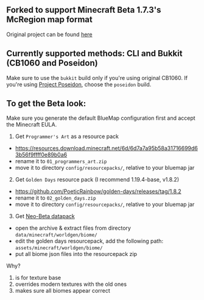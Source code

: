 ## Forked to support Minecraft Beta 1.7.3's McRegion map format
Original project can be found [here](https://github.com/BlueMap-Minecraft/BlueMap)

## Currently supported methods: CLI and Bukkit (CB1060 and Poseidon)
Make sure to use the `bukkit` build only if you're using original CB1060. If you're using [Project Poseidon](https://github.com/RhysB/Project-Poseidon), choose the `poseidon` build.

## To get the Beta look:

Make sure you generate the default BlueMap configuration first and accept the Minecraft EULA.

1. Get `Programmer's Art` as a resource pack
- https://resources.download.minecraft.net/6d/6d7a7a95b58a31716699d63b56f9ffff0e89b0a6
- rename it to `01_programmers_art.zip`
- move it to directory `config/resourcepacks/`, relative to your bluemap jar
2. Get `Golden Days` resource pack (I recommend 1.19.4-base, v1.8.2)
- https://github.com/PoeticRainbow/golden-days/releases/tag/1.8.2
- rename it to `02_golden_days.zip`
- move it to directory `config/resourcepacks/`, relative to your bluemap jar
3. Get [Neo-Beta datapack](https://github.com/SkyDeckAGoGo/neo-beta-datapack)
- open the archive & extract files from directory `data/minecraft/worldgen/biome/`
- edit the golden days resourcepack, add the following path: `assets/minecraft/worldgen/biome/`
- put all biome json files into the resourcepack zip

Why?
1. is for texture base
2. overrides modern textures with the old ones
3. makes sure all biomes appear correct
